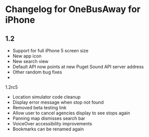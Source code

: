 # Changelog for OneBusAway for iPhone

## 1.2

* Support for full iPhone 5 screen size
* New app icon
* New search view
* Default API now points at new Puget Sound API server address
* Other random bug fixes
* 

1.2rc5
* Location simulator code cleanup
* Display error message when stop not found
* Removed beta testing link
* Allow user to cancel agencies display to see stops again
* Panning map dismisses search bar
* VoiceOver accessibility improvements
* Bookmarks can be renamed again
